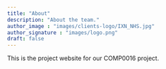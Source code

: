 ```yaml
---
title: "About"
description: "About the team."
author_image : "images/clients-logo/IXN_NHS.jpg"
author_signature : "images/logo.png"
draft: false
---
```


This is the project website for our COMP0016 project.
